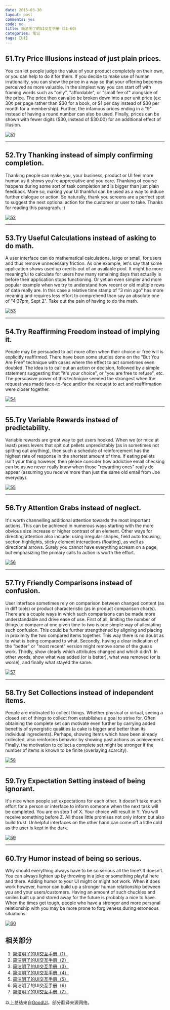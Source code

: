 ```yaml
---
date: 2015-03-30
layout: post
comments: yes
code: no
title: 简洁明了的UI交互手册（51-60）
categories: 笔记
tags: [UI]
---
```


## 51.Try **Price Illusions** instead of just plain prices.
You can let people judge the value of your product completely on their own, or you can help to do it for them. If you decide to make use of human irrationality, you can show the price in a way so that your offering becomes perceived as more valuable. In the simplest way you can start off with framing words such as "only", "affordable", or "small fee of" alongside of the price. The price then can also be broken down into a per unit price (ex: 30¢ per page rather than $30 for a book, or $1 per day instead of $30 per month for a membership). Further, the infamous prices ending in a "9" instead of having a round number can also be used. Finally, prices can be shown with fewer digits ($30, instead of $30.00) for an additional effect of illusion.

[![51](/uploads/2015/03/idea051.png)](/uploads/2015/03/idea051.png)

-----

## 52.Try Thanking instead of simply confirming completion.
Thanking people can make you, your business, product or UI feel more human as it shows you're appreciative and you care. Thanking of course happens during some sort of task completion and is bigger than just plain feedback. More so, making your UI thankful can be used as a way to induce further dialogue or action. So naturally, thank you screens are a perfect spot to suggest the next optional action for the customer or user to take. Thanks for reading this paragraph. :)

[![52](/uploads/2015/03/idea052.png)](/uploads/2015/03/idea052.png)

-----

## 53.Try Useful Calculations instead of asking to do math.
A user interface can do mathematical calculations, large or small, for users and thus remove unnecessary friction. As one example, let's say that some application shows used up credits out of an available pool. It might be more meaningful to calculate for users how many remaining days that actually is before their application stops functioning. Or yet an even simpler and more popular example when we try to understand how recent or old multiple rows of data really are. In this case a relative time stamp of "3 min ago" has more meaning and requires less effort to comprehend than say an absolute one of "4:37pm, Sept 2". Take out the pain of having to do the math.

[![53](/uploads/2015/03/idea053.png)](/uploads/2015/03/idea053.png)

-----

## 54.Try Reaffirming Freedom instead of implying it.
People may be persuaded to act more often when their choice or free will is explicitly reaffirmed. There have been some studies done on the "But You Are Free" technique with cases where the effect to act sometimes even doubled. The idea is to call out an action or decision, followed by a simple statement suggesting that "it's your choice", or "you are free to refuse", etc. The persuasive power of this technique seemed the strongest when the request was made face-to-face and/or the request to act and reaffirmation were closer together.

[![54](/uploads/2015/03/idea054.png)](/uploads/2015/03/idea054.png)

-----

## 55.Try Variable Rewards instead of predictability.
Variable rewards are great way to get users hooked. When we (or mice at least) press levers that spit out pellets unpredictably (as in sometimes not spitting out anything), then such a schedule of reinforcement has the highest rate of response in the shortest amount of time. If eating pellets isn't your thing however, then please consider how addictive email checking can be as we never really know when those "rewarding ones" really do appear (assuming you receive more than just the same old email from Joe everyday).

[![55](/uploads/2015/03/idea055.png)](/uploads/2015/03/idea055.png)

-----

## 56.Try Attention Grabs instead of neglect.
It's worth channelling additional attention towards the most important actions. This can be achieved in numerous ways starting with the more obvious size increase or higher contrast of an element. Other ways for directing attention also include: using irregular shapes, field auto focusing, section highlights, sticky element interactions (floating), as well as directional arrows. Surely you cannot have everything scream on a page, but emphasizing the primary calls to action is worth the effort.

[![56](/uploads/2015/03/idea056.png)](/uploads/2015/03/idea056.png)

-----

## 57.Try Friendly Comparisons instead of confusion.
User interface sometimes rely on comparison between changed content (as in diff tools) or product characteristic (as in product comparison charts). There are a couple ways in which such comparisons can be made more understandable and drive ease of use. First of all, limiting the number of things to compare at one given time to two is one simple way of alleviating such confusion. This could be further strengthened by aligning and placing in proximity the two compared items together. This way there is no doubt as to what is being compared to what. Secondly, having a clear indication of the "better" or "most recent" version might remove some of the guess work. Thirdly, show clearly which attributes changed and which didn’t. In other words, show what was added (or is better), what was removed (or is worse), and finally what stayed the same.

[![57](/uploads/2015/03/idea057.png)](/uploads/2015/03/idea057.png)

-----

## 58.Try Set Collections instead of independent items.
People are motivated to collect things. Whether physical or virtual, seeing a closed set of things to collect from establishes a goal to strive for. Often obtaining the complete set can motivate even further by carrying added benefits of synergistic qualities (a cake is bigger and better than its individual ingredients). Perhaps, showing items which have been already collected, also reinforces behavior by showing past actions as achievement. Finally, the motivation to collect a complete set might be stronger if the number of items is known to be finite (overlaying scarcity).

[![58](/uploads/2015/03/idea058.png)](/uploads/2015/03/idea058.png)

-----

## 59.Try Expectation Setting instead of being ignorant.
It's nice when people set expectations for each other. It doesn't take much effort for a person or interface to inform someone when the next task will be completed. You are on step 1 of X. Your choice will result in Y. You will receive something before Z. All those little promises not only inform but also build trust. Unhelpful interfaces on the other hand can come off a little cold as the user is kept in the dark.

[![59](/uploads/2015/03/idea059.png)](/uploads/2015/03/idea059.png)

-----

## 60.Try Humor instead of being so serious.
Why should everything always have to be so serious all the time? It doesn't. You can always lighten up by throwing in a joke or something playful here and there. Adding humor to your UI might or might not work. When it does work however, humor can build up a stronger human relationship between you and your users/customers. Having an amount of such chuckles and smiles built up and stored away for the future is probably a nice to have. When the times get tough, people who have a stronger and more personal relationship with you may be more prone to forgiveness during erroneous situations.

[![60](/uploads/2015/03/idea060.png)](/uploads/2015/03/idea060.png)

## 相关部分

1. [简洁明了的UI交互手册（1）](/2014-08-05/good-ui-01.html)
2. [简洁明了的UI交互手册（2）](/2014-08-08/good-ui-02.html)
3. [简洁明了的UI交互手册（3）](/2014-08-09/good-ui-03.html)
4. [简洁明了的UI交互手册（4）](/2014-08-09/good-ui-04.html)
5. [简洁明了的UI交互手册（5）](/2014-08-13/good-ui-05.html)
6. 简洁明了的UI交互手册（6）
7. [简洁明了的UI交互手册（7）](/2015-07-03/good-ui-07.html)

以上总结来自[GoodUI](http://www.goodui.org/index_v6.html)，部分翻译来源网络。